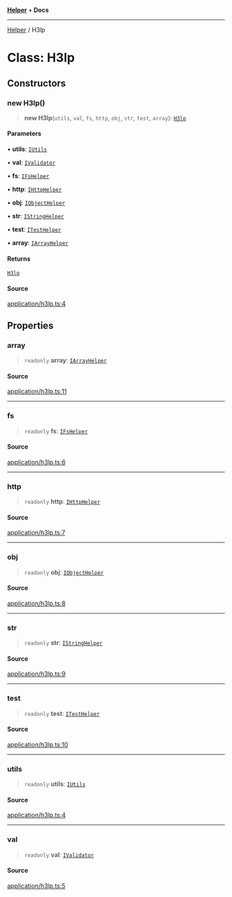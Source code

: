 [**Helper**](../README.md) • **Docs**

***

[Helper](../README.md) / H3lp

# Class: H3lp

## Constructors

### new H3lp()

> **new H3lp**(`utils`, `val`, `fs`, `http`, `obj`, `str`, `test`, `array`): [`H3lp`](H3lp.md)

#### Parameters

• **utils**: [`IUtils`](../interfaces/IUtils.md)

• **val**: [`IValidator`](../interfaces/IValidator.md)

• **fs**: [`IFsHelper`](../interfaces/IFsHelper.md)

• **http**: [`IHttpHelper`](../interfaces/IHttpHelper.md)

• **obj**: [`IObjectHelper`](../interfaces/IObjectHelper.md)

• **str**: [`IStringHelper`](../interfaces/IStringHelper.md)

• **test**: [`ITestHelper`](../interfaces/ITestHelper.md)

• **array**: [`IArrayHelper`](../interfaces/IArrayHelper.md)

#### Returns

[`H3lp`](H3lp.md)

#### Source

[application/h3lp.ts:4](https://github.com/data7expressions/data7expressions/blob/b16c30d7c6ef8837b57b5372523e67937b5f2850/packages/h3lp/src/lib/application/h3lp.ts#L4)

## Properties

### array

> `readonly` **array**: [`IArrayHelper`](../interfaces/IArrayHelper.md)

#### Source

[application/h3lp.ts:11](https://github.com/data7expressions/data7expressions/blob/b16c30d7c6ef8837b57b5372523e67937b5f2850/packages/h3lp/src/lib/application/h3lp.ts#L11)

***

### fs

> `readonly` **fs**: [`IFsHelper`](../interfaces/IFsHelper.md)

#### Source

[application/h3lp.ts:6](https://github.com/data7expressions/data7expressions/blob/b16c30d7c6ef8837b57b5372523e67937b5f2850/packages/h3lp/src/lib/application/h3lp.ts#L6)

***

### http

> `readonly` **http**: [`IHttpHelper`](../interfaces/IHttpHelper.md)

#### Source

[application/h3lp.ts:7](https://github.com/data7expressions/data7expressions/blob/b16c30d7c6ef8837b57b5372523e67937b5f2850/packages/h3lp/src/lib/application/h3lp.ts#L7)

***

### obj

> `readonly` **obj**: [`IObjectHelper`](../interfaces/IObjectHelper.md)

#### Source

[application/h3lp.ts:8](https://github.com/data7expressions/data7expressions/blob/b16c30d7c6ef8837b57b5372523e67937b5f2850/packages/h3lp/src/lib/application/h3lp.ts#L8)

***

### str

> `readonly` **str**: [`IStringHelper`](../interfaces/IStringHelper.md)

#### Source

[application/h3lp.ts:9](https://github.com/data7expressions/data7expressions/blob/b16c30d7c6ef8837b57b5372523e67937b5f2850/packages/h3lp/src/lib/application/h3lp.ts#L9)

***

### test

> `readonly` **test**: [`ITestHelper`](../interfaces/ITestHelper.md)

#### Source

[application/h3lp.ts:10](https://github.com/data7expressions/data7expressions/blob/b16c30d7c6ef8837b57b5372523e67937b5f2850/packages/h3lp/src/lib/application/h3lp.ts#L10)

***

### utils

> `readonly` **utils**: [`IUtils`](../interfaces/IUtils.md)

#### Source

[application/h3lp.ts:4](https://github.com/data7expressions/data7expressions/blob/b16c30d7c6ef8837b57b5372523e67937b5f2850/packages/h3lp/src/lib/application/h3lp.ts#L4)

***

### val

> `readonly` **val**: [`IValidator`](../interfaces/IValidator.md)

#### Source

[application/h3lp.ts:5](https://github.com/data7expressions/data7expressions/blob/b16c30d7c6ef8837b57b5372523e67937b5f2850/packages/h3lp/src/lib/application/h3lp.ts#L5)
